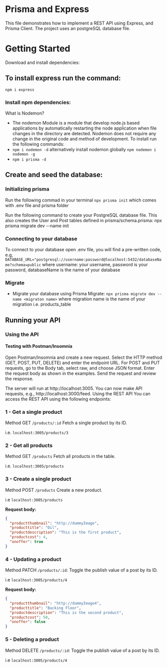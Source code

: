 # Prisma and Express

This file demonstrates how to implement a REST API using Express, and Prisma Client. The project uses an postgreSQL database file.

# Getting Started

Download and install dependencies:

## To install express run the command:

`npm i express`

### Install npm dependencies:

What is Nodemon?

- The nodemon Module is a module that develop node.js based applications by automatically restarting the node application when file changes in the directory are detected. Nodemon does not require any change in the original code and method of development. To install run the following commands:
- `npm i nodemon -d` alternatively install nodemon globally `npm nodemon i nodemon -g`
- `npm i prisma -d`

## Create and seed the database:

### Initializing prisma

Run the following commad in your terminal `npx prisma init` which comes with .env file and prisma folder

Run the following command to create your PostgreSQL database file. This also creates the User and Post tables defined in prisma/schema.prisma:
npx prisma migrate dev --name init

### Connecting to your database

To connect to your database open .env file, you will find a pre-written code, e.g, `DATABASE_URL="postgresql://username:password@localhost:5432/databaseName?schema=public` where username: your username, password is your password, databaseName is the name of your database

### Migrate

- Migrate your database using Prisma Migrate:
  `npx prisma migrate dev --name <migraton name>` where migration name is the name of your migration i.e. products_table

## Running your API

### Using the API

#### Testing with Postman/Insomnia

Open Postman/Insomnia and create a new request.
Select the HTTP method (GET, POST, PUT, DELETE) and enter the endpoint URL.
For POST and PUT requests, go to the Body tab, select raw, and choose JSON format.
Enter the request body as shown in the examples.
Send the request and review the response.

The server will run at http://localhost:3005. You can now make API requests, e.g., http://localhost:3000/feed.
Using the REST API
You can access the REST API using the following endpoints:

### 1 - Get a single product

Method GET `/products/:id` Fetch a single product by its ID.

i.e. `localhost:3005/products/3`

### 2 - Get all products

Method GET `/products` Fetch all products in the table.

i.e. `localhost:3005/products`

### 3 - Create a single product

Method POST `/products` Create a new product.

i.e `localhost:3005/products`

**Request body:**

```json
{
  "productthumbnail": "http://dummyImage",
  "producttitle": "Oil",
  "productdescription": "This is the first product",
  "productcost": 4,
  "onoffer": true
}
```

### 4 - Updating a product

Method PATCH `/products/:id`: Toggle the publish value of a post by its ID.

i.e `localhost:3005/products/4`

**Request body:**

```json
{
  "productthumbnail": "http://dummyImage4",
  "producttitle": "Backing Floor",
  "productdescription": "This is the second product",
  "productcost": 50,
  "onoffer": false
}
```

### 5 - Deleting a product

Method DELETE `/products/:id`: Toggle the publish value of a post by its ID.

i.e `localhost:3005/products/4`
